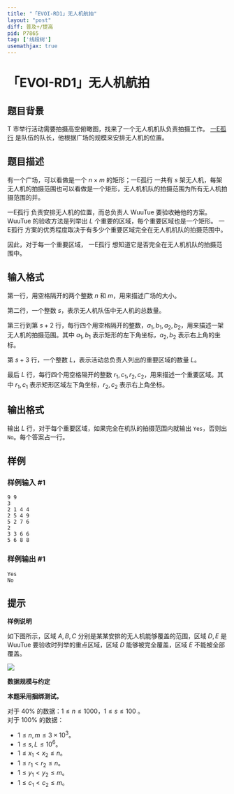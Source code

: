 ```yaml
---
title: "「EVOI-RD1」无人机航拍"
layout: "post"
diff: 普及+/提高
pid: P7865
tag: ['线段树']
usemathjax: true
---
```


# 「EVOI-RD1」无人机航拍
## 题目背景

T 市举行活动需要拍摄高空俯瞰图，找来了一个无人机机队负责拍摄工作。 [一E孤行](https://www.luogu.com.cn/user/229919) 是队伍的队长，他根据广场的规模来安排无人机的位置。
## 题目描述

有一个广场，可以看做是一个 $n \times m$ 的矩形；一E孤行 一共有 $s$ 架无人机，每架无人机的拍摄范围也可以看做是一个矩形，无人机机队的拍摄范围为所有无人机拍摄范围的并。

一E孤行 负责安排无人机的位置，而总负责人 WuuTue 要验收~~她~~他的方案。WuuTue 的验收方法是列举出 $L$ 个重要的区域，每个重要区域也是一个矩形。 一E孤行 方案的优秀程度取决于有多少个重要区域完全在无人机机队的拍摄范围中。

因此，对于每一个重要区域， 一E孤行 想知道它是否完全在无人机机队的拍摄范围中。
## 输入格式

第一行，用空格隔开的两个整数 $n$ 和 $m$，用来描述广场的大小。

第二行，一个整数 $s$，表示无人机队伍中无人机的总数量。

第三行到第 $s+2$ 行，每行四个用空格隔开的整数，$a_1,b_1,a_2,b_2$，用来描述一架无人机的拍摄范围。其中 $a_1,b_1$ 表示矩形的左下角坐标，$a_2,b_2$ 表示右上角的坐标。

第 $s+3$ 行，一个整数 $L$，表示活动总负责人列出的重要区域的数量 $L$。

最后 $L$ 行，每行四个用空格隔开的整数 $r_1,c_1,r_2,c_2$，用来描述一个重要区域。其中 $r_1,c_1$ 表示矩形区域左下角坐标，$r_2,c_2$ 表示右上角坐标。
## 输出格式

输出 $L$ 行，对于每个重要区域，如果完全在机队的拍摄范围内就输出 `Yes`，否则出 `No`。每个答案占一行。
## 样例

### 样例输入 #1
```
9 9 
3 
2 1 4 4 
2 5 4 9 
5 2 7 6 
2 
3 3 6 6 
5 6 8 8
```
### 样例输出 #1
```
Yes 
No
```
## 提示

**样例说明**

如下图所示，区域 $A,B,C$ 分别是某某安排的无人机能够覆盖的范围，区域 $D,E$ 是 WuuTue 要验收时列举的重点区域，区域 $D$ 能够被完全覆盖，区域 $E$ 不能被全部覆盖。

![](https://cdn.luogu.com.cn/upload/image_hosting/60pq06qo.png)   

**数据规模与约定**

**本题采用捆绑测试。**

对于 $40\%$ 的数据：$1 \le n \le 1000$，$1 \le s \le 100$ 。  
对于 $100\%$ 的数据：

- $1 \le n, m \le 3 \times 10^{3}$。 
- $1 \le s,L \le 10^6$。
- $1 \le x_1 < x_2 \le n$。
- $1 \le r_1 < r_2 \le n$。
- $1 \le y_1 < y_2 \le m$。
- $1 \le c_1 < c_2 \le m$。

